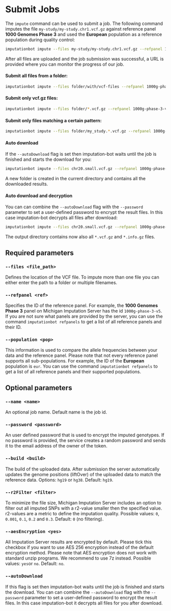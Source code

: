 # Submit Jobs

The `impute` command can be used to submit a job. The following command imputes the file `my-study/my-study.chr1.vcf.gz` against reference panel **1000 Genomes Phase 3** and used the **European** population as a reference population during quality control:

```sh
imputationbot impute --files my-study/my-study.chr1.vcf.gz --refpanel 1000g-phase-3-v5 --population eur
```

After all files are uploaded and the job submission was successful, a URL is provided where you can monitor the progress of our job.

#### Submit all files from a folder:

```sh
imputationbot impute --files folder/with/vcf-files --refpanel 1000g-phase-3-v5 --population eur
```

#### Submit only vcf.gz files:

```sh
imputationbot impute --files folder/*.vcf.gz --refpanel 1000g-phase-3-v5 --population eur
```

#### Submit only files matching a certain pattern:

```sh
imputationbot impute --files folder/my_study.*.vcf.gz --refpanel 1000g-phase-3-v5 --population eur
```

#### Auto download

If the `--autoDownload` flag is set then imputation-bot waits until the job is finished and starts the download for you:

```sh
imputationbot impute --files chr20.small.vcf.gz --refpanel 1000g-phase-3-v5 --population eur --autoDownload
```
A new folder is created in the current directory and contains all the downloaded results.

#### Auto download and decryption

You can can combine the `--autoDownload` flag with the `--password` parameter to set a user-defined password to encrypt the result files. In this case imputation-bot decrypts all files after download:

```sh
imputationbot impute --files chr20.small.vcf.gz --refpanel 1000g-phase-3-v5 --population eur --autoDownload --password my_strong_password
```
The output directory contains now also all `*.vcf.gz` and `*.info.gz` files.


## Required parameters

### `--files <file_path>`

Defines the location of the VCF file. To impute more than one file you can either enter the path to a folder or multiple filenames.

### `--refpanel <ref>`

Specifies the ID of the reference panel. For example, the **1000 Genomes Phase 3** panel on Michigan Imputation Server has the id `1000g-phase-3-v5`. If you are not sure what panels are provided by the server, you can use the command `imputationbot refpanels` to get a list of all reference panels and their ID.

### `--population <pop>`

This information is used to compare the allele frequencies between your data and the reference panel. Please note that not every reference panel supports all sub-populations. For example, the ID of the **European** population is `eur`. You can use the command `imputationbot refpanels` to get a list of all reference panels and their supported populations.


## Optional parameters

### `--name <name>`

An optional job name. Default name is the job id.

### `--password <password>`

An user defined password that is used to encrypt the imputed genotypes. If no password is provided, the service creates a random password and sends it to the email address of the owner of the token.

### `--build <build>`

The build of the uploaded data. After submission the server automatically updates the genome positions (liftOver) of the uploaded data to match the reference data. Options: `hg19` or `hg38`. Default: `hg19`.

### `--r2Filter <filter>`

To minimize the file size, Michigan Imputation Server includes an option to filter out all imputed SNPs with a r2-value smaller then the specified value. r2-values are a metric to define the imputation quality. Possible values: `0`, `0.001`, `0.1`, `0.2` and `0.3`. Default: `0` (no filtering).

### `--aesEncryption <yes>`

All Imputation Server results are encrypted by default. Please tick this checkbox if you want to use AES 256 encryption instead of the default encryption method. Please note that AES encryption does not work with standard unzip programs. We recommend to use 7z instead. Possible values: `yes`or `no`. Default: `no`.

### `--autoDownload`

If this flag is set then imputation-bot waits until the job is finished and starts the download. You can can combine the `--autoDownload` flag with the `--password` parameter to set a user-defined password to encrypt the result files. In this case imputation-bot it decrypts all files for you after download.
